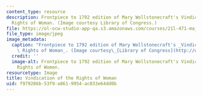 ```yaml
---
content_type: resource
description: Frontpiece to 1792 edition of Mary Wollstonecraft's Vindication of the
  Rights of Woman. (Image courtesy Library of Congress.)
file: https://ol-ocw-studio-app-qa.s3.amazonaws.com/courses/21l-471-major-english-novels-reading-romantic-fiction-spring-2002/f979286b53f9a8619954ac033e64dd0b_21l-471s02.jpg
file_type: image/jpeg
image_metadata:
  caption: "Frontpiece to 1792 edition of Mary Wollstonecraft's _Vindication of the\
    \ Rights of Woman_. (Image courtesy\_[Library of Congress](http://www.loc.gov/exhibits/british/britobje.html).)"
  credit: ''
  image-alt: Frontpiece to 1792 edition of Mary Wollstonecraft's Vindication of the
    Rights of Women.
resourcetype: Image
title: Vindication of the Rights of Woman
uid: f979286b-53f9-a861-9954-ac033e64dd0b
---
```

